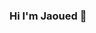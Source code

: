 ### Hi I'm Jaoued 👋

<!--
**Jaoued-mtd/Jaoued-mtd** is a ✨ _special_ ✨ repository because its `README.md` (this file) appears on your GitHub profile.

Here are some ideas to get you started:

- 🔭 I’m currently studiying at Epitech  
- 🌱 I’m currently learning ReactJS
- 👯 I’m looking to collaborate on open source/commercial projects
- 🤔 I’m looking for help with React
- 💬 Ask me about Web Development
- 📫 How to reach me: <a href="instagram.com">Instagram</a>
-->

